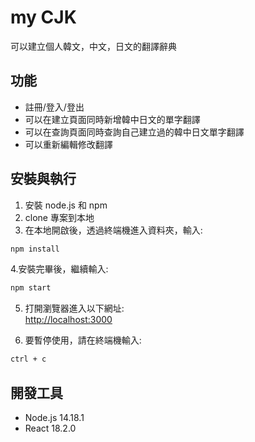 # my CJK

可以建立個人韓文，中文，日文的翻譯辭典

## 功能

- 註冊/登入/登出
- 可以在建立頁面同時新增韓中日文的單字翻譯
- 可以在查詢頁面同時查詢自己建立過的韓中日文單字翻譯
- 可以重新編輯修改翻譯

## 安裝與執行

1. 安裝 node.js 和 npm
2. clone 專案到本地
3. 在本地開啟後，透過終端機進入資料夾，輸入:

```bash
npm install
```

4.安裝完畢後，繼續輸入:

```bash
npm start
```

5. 打開瀏覽器進入以下網址:\
[http://localhost:3000](http://localhost:3000)

6. 要暫停使用，請在終端機輸入:

```bash
ctrl + c
```

## 開發工具

- Node.js 14.18.1
- React 18.2.0